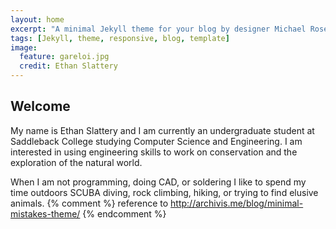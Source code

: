 ```yaml
---
layout: home
excerpt: "A minimal Jekyll theme for your blog by designer Michael Rose."
tags: [Jekyll, theme, responsive, blog, template]
image:
  feature: gareloi.jpg
  credit: Ethan Slattery
---
```


## Welcome
My name is Ethan Slattery and I am currently an undergraduate student at Saddleback College studying Computer Science and Engineering. I am interested in using engineering skills to work on conservation and the exploration of the natural world.

When I am not programming, doing CAD, or soldering I like to spend my time outdoors SCUBA diving, rock climbing, hiking, or trying to find elusive animals.
{% comment %} 
    reference to http://archivis.me/blog/minimal-mistakes-theme/
{% endcomment %}
